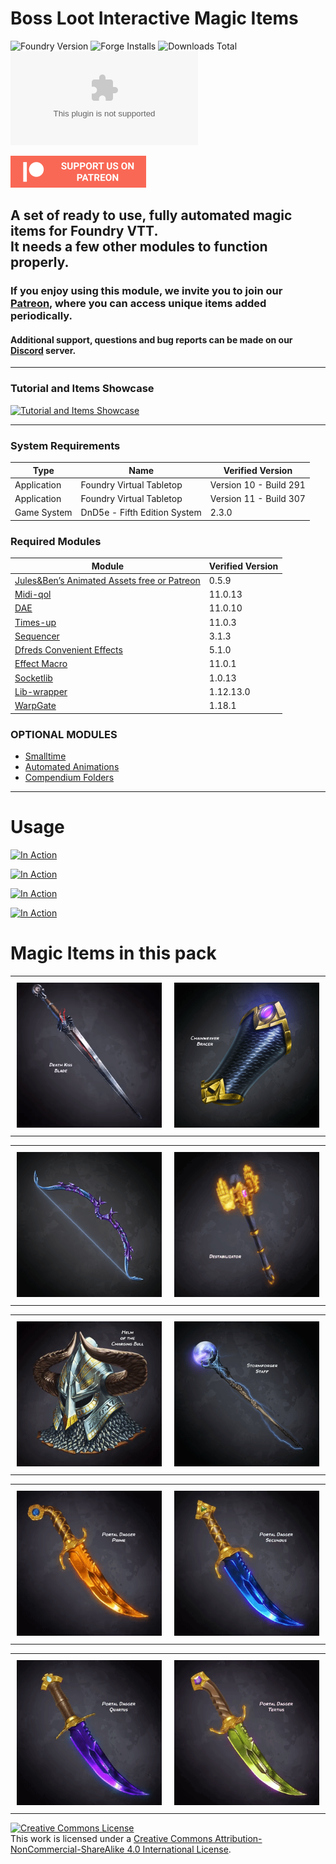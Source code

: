 # Boss Loot Interactive Magic Items

![Foundry Version](https://img.shields.io/badge/Foundry-v11-informational)
![Forge Installs](https://img.shields.io/badge/dynamic/json?label=Forge%20Installs&query=package.installs&suffix=%25&url=https://forge-vtt.com/api/bazaar/package/boss-loot-magic-items-free&colorB=4aa94a)
![Downloads Total](https://img.shields.io/github/downloads/boss-loot/Boss-Loot-Interactive-Magic-Items/total)
![Downloads Latest Version](https://img.shields.io/github/downloads/boss-loot/Boss-Loot-Interactive-Magic-Items/latest/boss-loot-magic-items-free.zip)

<a href="https://www.patreon.com/BossLoot" target="_blank">
    <img src="https://github.com/boss-loot/Boss-Loot-Interactive-Magic-Items/blob/main/artwork/000-logo/follow-us-on-patreon-icon.jpg" alt="Support on Patreon" width="217" height="51">
</a>

A set of ready to use, fully automated magic items for Foundry VTT.<br>
It needs a few other modules to function properly.
---
### If you enjoy using this module, we invite you to join our [Patreon](https://www.patreon.com/BossLoot), where you can access unique items added periodically.

#### Additional support, questions and bug reports can be made on our [Discord](https://discord.gg/Cg8WEDbCua) server.
___
### Tutorial and Items Showcase

[![Tutorial and Items Showcase](http://img.youtube.com/vi/o42me4ZslnE/0.jpg)](https://www.youtube.com/watch?v=o42me4ZslnE)

___
### System Requirements
| Type | Name | Verified Version |
| --------------- | --------------- | --------------- |
| Application | Foundry Virtual Tabletop | Version 10 - Build 291 |
| Application | Foundry Virtual Tabletop | Version 11 - Build 307 |
| Game System | DnD5e - Fifth Edition System | 2.3.0 |

### Required Modules
| Module | Verified Version |
| --------------- | --------------- |
| [Jules&Ben’s Animated Assets free or Patreon](https://github.com/Jules-Bens-Aa/JB2A_DnD5e) | 0.5.9 |
| [Midi-qol](https://gitlab.com/tposney/midi-qol) | 11.0.13 |
| [DAE](https://gitlab.com/tposney/dae) | 11.0.10 |
| [Times-up](https://gitlab.com/tposney/times-up) | 11.0.3 |
| [Sequencer](https://github.com/fantasycalendar/FoundryVTT-Sequencer) | 3.1.3 |
| [Dfreds Convenient Effects](https://github.com/DFreds/dfreds-convenient-effects) | 5.1.0 |
| [Effect Macro](https://github.com/krbz999/effectmacro) | 11.0.1 |
| [Socketlib](https://github.com/manuelVo/foundryvtt-socketlib) | 1.0.13 |
| [Lib-wrapper](https://github.com/ruipin/fvtt-lib-wrapper) | 1.12.13.0 |
| [WarpGate](https://github.com/trioderegion/warpgate) | 1.18.1 |

### OPTIONAL MODULES
- [Smalltime](https://github.com/unsoluble/smalltime)
- [Automated Animations](https://github.com/otigon/automated-jb2a-animations)
- [Compendium Folders](https://github.com/earlSt1/vtt-compendium-folders)

___
# Usage


[![In Action](https://github.com/boss-loot/Boss-Loot-Interactive-Magic-Items/blob/main/artwork/000-logo/void-vortex.gif)](https://youtu.be/o42me4ZslnE)


[![In Action](https://github.com/boss-loot/Boss-Loot-Interactive-Magic-Items/blob/main/artwork/000-logo/death-kiss-blade.gif)](https://youtu.be/o42me4ZslnE)


[![In Action](https://github.com/boss-loot/Boss-Loot-Interactive-Magic-Items/blob/main/artwork/000-logo/helm-of-the-charging-bull.gif)](https://youtu.be/o42me4ZslnE)


[![In Action](https://github.com/boss-loot/Boss-Loot-Interactive-Magic-Items/blob/main/artwork/000-logo/chainweaver-bracer.gif)](https://youtu.be/o42me4ZslnE)


# Magic Items in this pack
<div id="image-table">
    <table>
	    <tr>
    	    <td style="padding:10px">
        	    <img src="https://github.com/boss-loot/Boss-Loot-Interactive-Magic-Items/blob/main/artwork/009-death-kiss-blade/art-animated-for-chat-death-kiss-blade.gif" width="320"/>
      	    </td>
            <td style="padding:10px">
            	    <img src="https://github.com/boss-loot/Boss-Loot-Interactive-Magic-Items/blob/main/artwork/003-chainweaver-bracer/art-animated-for-chat-chainweaver-bracer.gif" width="320"/>
            </td>
        </tr>
    </table>
</div>

<div id="image-table">
    <table>
	    <tr>
    	    <td style="padding:10px">
        	    <img src="https://github.com/boss-loot/Boss-Loot-Interactive-Magic-Items/blob/main/artwork/002-void-vortex/art-animated-for-chat-vortex-arrow.gif" width="320"/>
            </td>
            <td style="padding:10px">
            	    <img src="https://github.com/boss-loot/Boss-Loot-Interactive-Magic-Items/blob/main/artwork/007-destabilizator/art-animated-for-chat-destabilizator.gif" width="320"/>
            </td>
        </tr>
    </table>
</div>

<div id="image-table">
    <table>
            <td style="padding:10px">
            	    <img src="https://github.com/boss-loot/Boss-Loot-Interactive-Magic-Items/blob/main/artwork/011-helm-of-the-charging-bull/art-animated-for-chat-helm-of-the-charging-bull.gif" width="320"/>
            </td>
	    <td style="padding:10px">
            	    <img src="https://github.com/boss-loot/Boss-Loot-Interactive-Magic-Items/blob/main/artwork/005-stormforger/art-animated-for-chat-stormforger-staff.gif" width="320"/>
            </td>
        </tr>
    </table>
</div>

<div id="image-table">
    <table>
	    <tr>
    	    <td style="padding:10px">
        	    <img src="https://github.com/boss-loot/Boss-Loot-Interactive-Magic-Items/blob/main/artwork/006-portal-daggers/art-animated-for-chat-portal-dagger-prime.gif" width="320"/>
            </td>
            <td style="padding:10px">
            	    <img src="https://github.com/boss-loot/Boss-Loot-Interactive-Magic-Items/blob/main/artwork/006-portal-daggers/art-animated-for-chat-portal-dagger-secundus.gif" width="320"/>
            </td>
        </tr>
    </table>
</div>

<div id="image-table">
    <table>
	    <tr>
    	    <td style="padding:10px">
        	    <img src="https://github.com/boss-loot/Boss-Loot-Interactive-Magic-Items/blob/main/artwork/006-portal-daggers/art-animated-for-chat-portal-dagger-quartus.gif" width="320"/>
            </td>
	    <td style="padding:10px">
            	    <img src="https://github.com/boss-loot/Boss-Loot-Interactive-Magic-Items/blob/main/artwork/006-portal-daggers/art-animated-for-chat-portal-dagger-tertius.gif" width="320"/>
            </td>
        </tr>
    </table>
</div>

<a rel="license" href="http://creativecommons.org/licenses/by-nc-sa/4.0/"><img alt="Creative Commons License" style="border-width:0" src="https://i.creativecommons.org/l/by-nc-sa/4.0/88x31.png" /></a><br />This work is licensed under a <a rel="license" href="http://creativecommons.org/licenses/by-nc-sa/4.0/">Creative Commons Attribution-NonCommercial-ShareAlike 4.0 International License</a>.
